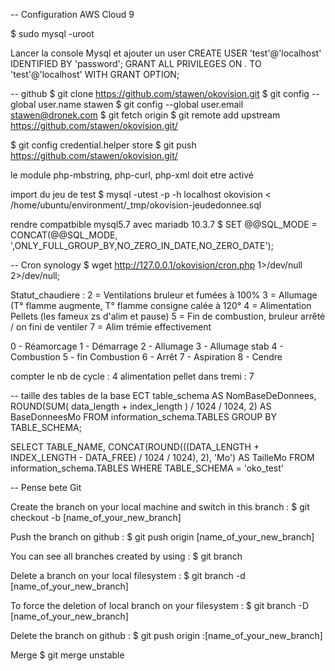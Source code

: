 -- Configuration AWS Cloud 9

$ sudo mysql -uroot

Lancer la console Mysql et ajouter un user 
CREATE USER 'test'@'localhost' IDENTIFIED BY 'password';
GRANT ALL PRIVILEGES ON *.* TO 'test'@'localhost' WITH GRANT OPTION;



-- github
$ git clone https://github.com/stawen/okovision.git
$ git config --global user.name stawen
$ git config --global user.email stawen@dronek.com
$ git fetch origin
$ git remote add upstream https://github.com/stawen/okovision.git/

$ git config credential.helper store
$ git push https://github.com/stawen/okovision.git/



le module php-mbstring, php-curl, php-xml doit etre activé 

import du jeu de test
$ mysql -utest -p  -h localhost okovision < /home/ubuntu/environment/_tmp/okovision-jeudedonnee.sql

rendre compatbible mysql5.7 avec mariadb 10.3.7 
$ SET @@SQL_MODE = CONCAT(@@SQL_MODE, ',ONLY_FULL_GROUP_BY,NO_ZERO_IN_DATE,NO_ZERO_DATE');



-- Cron synology
$ wget http://127.0.0.1/okovision/cron.php 1>/dev/null 2>/dev/null;



Statut_chaudiere : 
2 = Ventilations bruleur et fumées à 100%
3 = Allumage (T° flamme augmente, T° flamme consigne calée à 120°
4 = Alimentation Pellets (les fameux zs d'alim et pause)
5 = Fin de combustion, bruleur arrêté / on fini de ventiler
7 = Alim trémie effectivement


0 - Réamorcage
1 - Démarrage
2 - Allumage
3 - Allumage stab
4 - Combustion
5 - fin Combustion
6 - Arrêt
7 - Aspiration
8 - Cendre

compter le nb de cycle : 4
alimentation pellet dans tremi : 7





-- taille des tables de la base
ECT table_schema AS NomBaseDeDonnees, ROUND(SUM( data_length + index_length ) / 1024 / 1024, 2) AS BaseDonneesMo FROM information_schema.TABLES GROUP BY TABLE_SCHEMA;

SELECT 
 TABLE_NAME,
 CONCAT(ROUND(((DATA_LENGTH + INDEX_LENGTH - DATA_FREE) / 1024 / 1024), 2), 'Mo') AS TailleMo 
FROM information_schema.TABLES 
WHERE TABLE_SCHEMA = 'oko_test'




-- Pense bete Git

Create the branch on your local machine and switch in this branch :
	$ git checkout -b [name_of_your_new_branch]

Push the branch on github :
	$ git push origin [name_of_your_new_branch]

You can see all branches created by using :
	$ git branch

Delete a branch on your local filesystem :
	$ git branch -d [name_of_your_new_branch]

To force the deletion of local branch on your filesystem :
	$ git branch -D [name_of_your_new_branch]

Delete the branch on github :
	$ git push origin :[name_of_your_new_branch]

Merge
	$ git merge unstable
	


